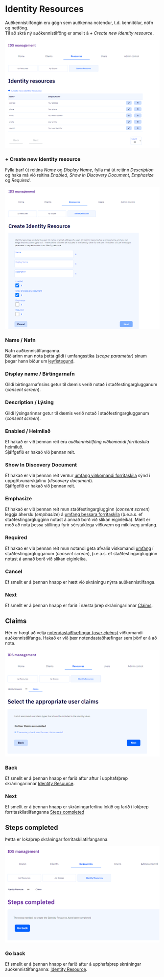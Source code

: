 # Identity Resources

<a name="identity resources"></a>Auðkennistilföngin eru gögn sem auðkenna notendur, t.d. kennitölur, nöfn og netföng.  
Til að skrá ný auðkennistilföng er smellt á _+ Create new Identity resource_.

![](identity-resources-images/frontpage.png)

### <a name="create"></a>+ Create new Identity resource

Fylla þarf út reitina _Name_ og _Display Name_, fylla má út reitinn _Description_ og haka má við reitina
_Enabled_, _Show in Discovery Document_, _Emphasize_ og _Required_.

![](identity-resources-images/create.png)

### Name / Nafn

Nafn auðkennistilfanganna.  
Biðlarinn mun nota þetta gildi í umfangsstika (_scope parameter_) sínum þegar hann biður um 
[leyfistegund](../concepts.md#grant-type).

### Display name / Birtingarnafn

Gildi birtingarnafnsins getur til dæmis verið notað í staðfestingarglugganum (_consent screen_).

### Description / Lýsing

Gildi lýsingarinnar getur til dæmis verið notað í staðfestingarglugganum (_consent screen_).

### Enabled / Heimilað

Ef hakað er við þennan reit eru _auðkennistilföng viðkomandi forritaskila_ heimiluð.  
Sjálfgefið er hakað við þennan reit.

### Show In Discovery Document

Ef hakað er við þennan reit verður [umfang viðkomandi forritaskila](api-scopes.md) sýnd í uppgötvunarskjalinu (_discovery document_).  
Sjálfgefið er hakað við þennan reit.

### Emphasize

Ef hakað er við þennan reit mun staðfestingarglugginn (_consent screen_) leggja áherslu (_emphasize_) á [umfang þessara forritaskila](api-scopes.md) 
(þ.e.a.s. ef staðfestingarglugginn notast á annað borð við slíkan eiginleika).
Mælt er með að nota þessa stillingu fyrir sérstaklega viðkvæm og mikilvæg umfang.

### Required

Ef hakað er við þennan reit mun notandi geta afvalið viðkomandi [umfang](api-scopes.md) í staðfestingarglugganum (_consent screen_), þ.e.a.s. ef staðfestingarglugginn notast á annað borð við slíkan eiginleika.

### Cancel

Ef smellt er á þennan hnapp er hætt við skráningu nýrra auðkennistilfanga.

### Next

Ef smellt er á þennan hnapp er farið í næsta þrep skráningarinnar [Claims](#claims).

## <a name="claims"></a>Claims

Hér er hægt að velja [notendastaðhæfingar (_user claims_)](../concepts.md#claims) viðkomandi auðkennistilfanga. Hakað er við þær notendastaðhæfingar sem þörf er á að nota.

![](identity-resources-images/claims.png)

### Back

Ef smellt er á þennan hnapp er farið aftur aftur í upphafsþrep skráningarinnar 
[Identity Resource](#identity-resources).

### Next

Ef smellt er á þennan hnapp er skráningarferlinu lokið og farið í lokþrep forritaskilatilfanganna 
[Steps completed](#steps-completed)

## <a name="steps-completed"></a>Steps completed

Þetta er lokaþrep skráningar forritaskilatilfanganna.

![](identity-resources-images/steps-completed.png)

### Go back

Ef smellt er á þennan hnapp er farið aftur á upphafsþrep skráningar auðkennistilfanganna: [Identity Resource](#identity-resources).
